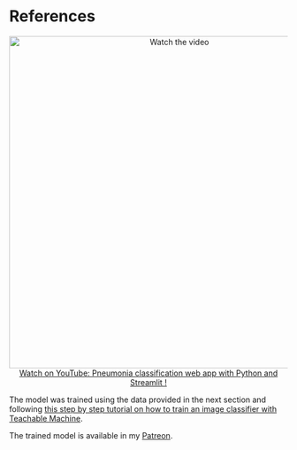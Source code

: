 # References

<p align="center">
<a href="https://www.youtube.com/watch?v=n_eMARPqBZI">
    <img width="600" src="https://utils-computervisiondeveloper.s3.amazonaws.com/thumbnails/with_play_button/pneumonia_classifier_streamlit.jpg" alt="Watch the video">
    </br>Watch on YouTube: Pneumonia classification web app with Python and Streamlit !
</a>
</p>

The model was trained using the data provided in the next section and following [this step by step tutorial on how to train an image classifier with Teachable Machine](https://youtu.be/ybh9p3QOYrs).

The trained model is available in my [Patreon](https://www.patreon.com/ComputerVisionEngineer).